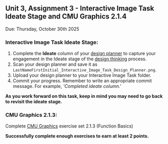## Unit 3, Assignment 3 - Interactive Image Task Ideate Stage and CMU Graphics 2.1.4
Due: Thursday, October 30th 2025

### Interactive Image Task Ideate Stage:
1. Complete the **Ideate** column of your [design planner](https://github.com/MrJSwotinsky/AP_Computer_Science_Principles_2025_2026/blob/main/Resources/Design%20Planner.pdf) to capture your engagement in the Ideate stage of the [design thinking](https://github.com/MrJSwotinsky/AP_Computer_Science_Principles_2025_2026/blob/main/Resources/Design%20Thinking.pdf) process.<br>
2. Scan your design planner and save it as `LastNameFirstInitial_Interactive_Image_Task_Design_Planner.png`.<br>
3. Upload your design planner to your Interactive Image Task folder.
4. Commit your progress.  Remember to write an appropriate commit message.  For example, *'Completed ideate column.'*

**As you work forward on this task, keep in mind you may need to go back to revisit the ideate stage.**

### CMU Graphics 2.1.3:
Complete [CMU Graphics](https://academy.cs.cmu.edu/) exercise set 2.1.3 (Function Basics)

**Successfully complete enough exercises to earn at least 2 points.**

    
